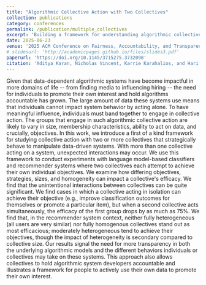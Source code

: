 ```yaml
---
title: "Algorithmic Collective Action with Two Collectives"
collection: publications
category: conferences
permalink: /publication/multiple_collectives
excerpt: 'Building a framework for understanding algorithmic collective action with two or more collectives'
date: 2025-06-23
venue: '2025 ACM Conference on Fairness, Accountability, and Transparency (FAccT)'
# slidesurl: 'http://academicpages.github.io/files/slides3.pdf'
paperurl: 'https://doi.org/10.1145/3715275.3732098'
citation: 'Aditya Karan, Nicholas Vincent, Karrie Karahalios, and Hari Sundaram. 2025. Algorithmic Collective Action with Two Collectives. In Proceedings of the 2025 ACM Conference on Fairness, Accountability, and Transparency (FAccT '25). Association for Computing Machinery, New York, NY, USA, 1468–1483. https://doi.org/10.1145/3715275.3732098'
---
```

Given that data-dependent algorithmic systems have become impactful in more domains of life -- from finding media to influencing hiring -- the need for individuals to promote their own interest and hold algorithms accountable has grown. The large amount of data these systems use means that individuals cannot impact system behavior by acting alone. To have meaningful influence, individuals must band together to engage in collective action. The groups that engage in such algorithmic collective action are likely to vary in size, membership characteristics, ability to act on data, and crucially, objectives. In this work, we introduce a first of a kind framework for studying collective action with two or more collectives that strategically behave to manipulate data-driven systems. With more than one collective acting on a system, unexpected interactions may occur. 
We use this framework to conduct experiments with language model-based classifiers and recommender systems where two collectives each attempt to achieve their own individual objectives. We examine how differing objectives, strategies, sizes, and homogeneity can impact a collective's efficacy. We find that the unintentional interactions between collectives can be quite significant. We find cases in which a collective acting in isolation can achieve their objective (e.g., improve classification outcomes for themselves or promote a particular item), but when a second collective acts simultaneously, the efficacy of the first group drops by as much as 75\%.
We find that, in the recommender system context, neither fully heterogeneous (all users are very similar) nor fully homogenous collectives stand out as most efficacious; moderately heterogeneous tend to achieve their objectives, though the impact of heterogeneity is secondary compared to collective size. 
Our results signal the need for more transparency in both the underlying algorithmic models and the different behaviors individuals or collectives may take on these systems. This approach also allows collectives to hold algorithmic system developers accountable and illustrates a framework for people to actively use their own data to promote their own interest. 

